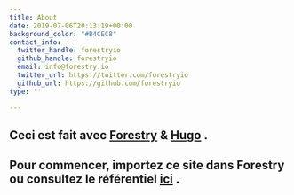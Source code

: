 ```yaml
---
title: About
date: 2019-07-06T20:13:19+00:00
background_color: "#B4CEC8"
contact_info:
  twitter_handle: forestryio
  github_handle: forestryio
  email: info@forestry.io
  twitter_url: https://twitter.com/forestryio
  github_url: https://github.com/forestryio
type: ''

---
```

## Ceci est fait avec [Forestry](https://forestry.io/ "Forestry.io") & [Hugo](https://gohugo.io/ "Hugo SSG") .

## Pour commencer, importez ce site dans Forestry ou consultez le référentiel [ici](https://github.com/kendallstrautman/starter-blog-hugo "forestry starter blog hugo") .